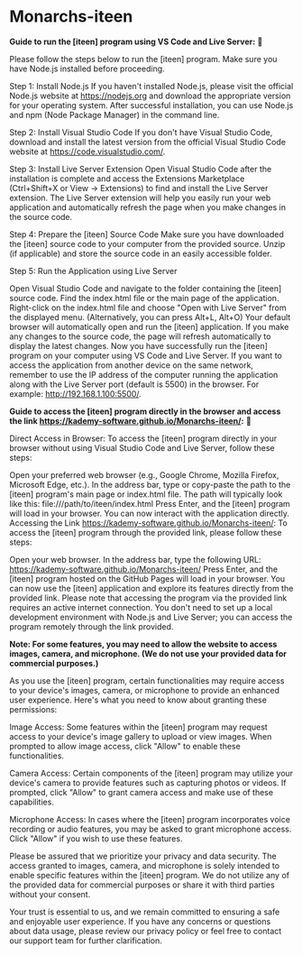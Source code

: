 # Monarchs-iteen
**Guide to run the [iteen] program using VS Code and Live Server:** 🙈

Please follow the steps below to run the [iteen] program. Make sure you have Node.js installed before proceeding.

Step 1: Install Node.js
If you haven't installed Node.js, please visit the official Node.js website at https://nodejs.org and download the appropriate version for your operating system. After successful installation, you can use Node.js and npm (Node Package Manager) in the command line.

Step 2: Install Visual Studio Code
If you don't have Visual Studio Code, download and install the latest version from the official Visual Studio Code website at https://code.visualstudio.com/.

Step 3: Install Live Server Extension
Open Visual Studio Code after the installation is complete and access the Extensions Marketplace (Ctrl+Shift+X or View -> Extensions) to find and install the Live Server extension. The Live Server extension will help you easily run your web application and automatically refresh the page when you make changes in the source code.

Step 4: Prepare the [iteen] Source Code
Make sure you have downloaded the [iteen] source code to your computer from the provided source. Unzip (if applicable) and store the source code in an easily accessible folder.

Step 5: Run the Application using Live Server

Open Visual Studio Code and navigate to the folder containing the [iteen] source code.
Find the index.html file or the main page of the application.
Right-click on the index.html file and choose "Open with Live Server" from the displayed menu. (Alternatively, you can press Alt+L, Alt+O)
Your default browser will automatically open and run the [iteen] application. If you make any changes to the source code, the page will refresh automatically to display the latest changes.
Now you have successfully run the [iteen] program on your computer using VS Code and Live Server. If you want to access the application from another device on the same network, remember to use the IP address of the computer running the application along with the Live Server port (default is 5500) in the browser. For example: http://192.168.1.100:5500/.


**Guide to access the [iteen] program directly in the browser and access the link https://kademy-software.github.io/Monarchs-iteen/:** 🙈

Direct Access in Browser:
To access the [iteen] program directly in your browser without using Visual Studio Code and Live Server, follow these steps:

Open your preferred web browser (e.g., Google Chrome, Mozilla Firefox, Microsoft Edge, etc.).
In the address bar, type or copy-paste the path to the [iteen] program's main page or index.html file. The path will typically look like this: file:///path/to/iteen/index.html
Press Enter, and the [iteen] program will load in your browser. You can now interact with the application directly.
Accessing the Link https://kademy-software.github.io/Monarchs-iteen/:
To access the [iteen] program through the provided link, please follow these steps:

Open your web browser.
In the address bar, type the following URL: https://kademy-software.github.io/Monarchs-iteen/
Press Enter, and the [iteen] program hosted on the GitHub Pages will load in your browser.
You can now use the [iteen] application and explore its features directly from the provided link.
Please note that accessing the program via the provided link requires an active internet connection. You don't need to set up a local development environment with Node.js and Live Server; you can access the program remotely through the link provided.

**Note: For some features, you may need to allow the website to access images, camera, and microphone. (We do not use your provided data for commercial purposes.)**

As you use the [iteen] program, certain functionalities may require access to your device's images, camera, or microphone to provide an enhanced user experience. Here's what you need to know about granting these permissions:

Image Access: Some features within the [iteen] program may request access to your device's image gallery to upload or view images. When prompted to allow image access, click "Allow" to enable these functionalities.

Camera Access: Certain components of the [iteen] program may utilize your device's camera to provide features such as capturing photos or videos. If prompted, click "Allow" to grant camera access and make use of these capabilities.

Microphone Access: In cases where the [iteen] program incorporates voice recording or audio features, you may be asked to grant microphone access. Click "Allow" if you wish to use these features.

Please be assured that we prioritize your privacy and data security. The access granted to images, camera, and microphone is solely intended to enable specific features within the [iteen] program. We do not utilize any of the provided data for commercial purposes or share it with third parties without your consent.

Your trust is essential to us, and we remain committed to ensuring a safe and enjoyable user experience. If you have any concerns or questions about data usage, please review our privacy policy or feel free to contact our support team for further clarification.
